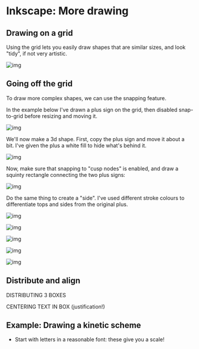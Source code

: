 # Inkscape: More drawing

## Drawing on a grid

Using the grid lets you easily draw shapes that are similar sizes, and look "tidy", if not very artistic.

![img](./figures-2/shapes.png)

## Going off the grid

To draw more complex shapes, we can use the snapping feature.

In the example below I've drawn a plus sign on the grid, then disabled snap-to-grid before resizing and moving it.

![img](./figures-2/shapes-3d-1.png)

We'll now make a 3d shape.
First, copy the plus sign and move it about a bit.
I've given the plus a white fill to hide what's behind it.

![img](./figures-2/shapes-3d-2.png)

Now, make sure that snapping to "cusp nodes" is enabled, and draw a squinty rectangle connecting the two plus signs:

![img](./figures-2/shapes-3d-3.png)

Do the same thing to create a "side".
I've used different stroke colours to differentiate tops and sides from the original plus.

![img](./figures-2/shapes-3d-4.png)

![img](./figures-2/shapes-3d-5.png)

![img](./figures-2/shapes-3d-6.png)

![img](./figures-2/shapes-3d-7.png)

![img](./figures-2/shapes-3d-8.png)

## Distribute and align

DISTRIBUTING 3 BOXES

CENTERING TEXT IN BOX (justification!)

## Example: Drawing a kinetic scheme

- Start with letters in a reasonable font: these give you a scale!

